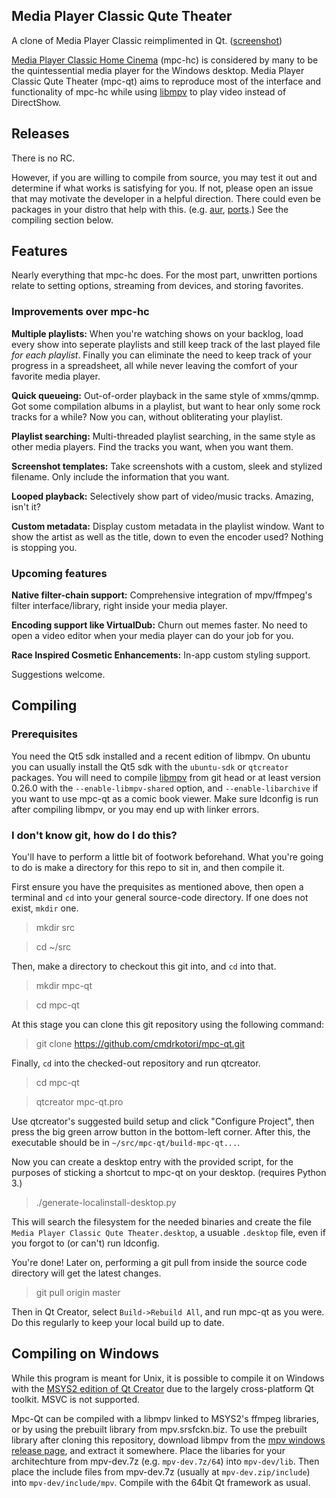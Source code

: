 ## Media Player Classic Qute Theater

A clone of Media Player Classic reimplimented in Qt. ([screenshot])

[Media Player Classic Home Cinema][mpc-hc] (mpc-hc) is considered by many to
be the quintessential media player for the Windows desktop.  Media Player
Classic Qute Theater (mpc-qt) aims to reproduce most of the interface and
functionality of mpc-hc while using [libmpv] to play video instead of
DirectShow.


## Releases

There is no RC.

However, if you are willing to compile from source, you may test it out and
determine if what works is satisfying for you.  If not, please open an issue
that may motivate the developer in a helpful direction.  There could even be
packages in your distro that help with this.  (e.g. [aur], [ports].)  See the
compiling section below.


## Features

Nearly everything that mpc-hc does.  For the most part, unwritten
portions relate to setting options, streaming from devices, and storing
favorites.


### Improvements over mpc-hc

**Multiple playlists:**  When you're watching shows on your backlog, load
every show into seperate playlists and still keep track of the last played
file *for each playlist*.  Finally you can eliminate the need to keep track of
your progress in a spreadsheet, all while never leaving the comfort of your
favorite media player.

**Quick queueing:**  Out-of-order playback in the same style of xmms/qmmp.
Got some compilation albums in a playlist, but want to hear only some rock
tracks for a while?  Now you can, without obliterating your playlist.

**Playlist searching:**  Multi-threaded playlist searching, in the same style
as other media players.  Find the tracks you want, when you want them.

**Screenshot templates:**  Take screenshots with a custom, sleek and stylized
filename.  Only include the information that you want.

**Looped playback:** Selectively show part of video/music tracks.  Amazing,
isn't it?

**Custom metadata:**  Display custom metadata in the playlist window.  Want to
show the artist as well as the title, down to even the encoder used?  Nothing
is stopping you.


### Upcoming features

**Native filter-chain support:**  Comprehensive integration of mpv/ffmpeg's
filter interface/library, right inside your media player.

**Encoding support like VirtualDub:**  Churn out memes faster.  No need to
open a video editor when your media player can do your job for you.

**Race Inspired Cosmetic Enhancements:**  In-app custom styling support.

Suggestions welcome.


## Compiling

### Prerequisites

You need the Qt5 sdk installed and a recent edition of libmpv.  On ubuntu you
can usually install the Qt5 sdk with the ``ubuntu-sdk`` or ``qtcreator``
packages.  You will need to compile [libmpv] from git head or at least version
0.26.0 with the ``--enable-libmpv-shared`` option, and ``--enable-libarchive``
if you want to use mpc-qt as a comic book viewer.  Make sure ldconfig is run
after compiling libmpv, or you may end up with linker errors.


### I don't know git, how do I do this?

You'll have to perform a little bit of footwork beforehand.  What you're going
to do is make a directory for this repo to sit in, and then compile it.

First ensure you have the prequisites as mentioned above, then open a terminal
and `cd` into your general source-code directory. If one does not exist,
`mkdir` one.

>mkdir src

>cd ~/src

Then, make a directory to checkout this git into, and `cd` into that.

>mkdir mpc-qt

>cd mpc-qt

At this stage you can clone this git repository using the following command:

>git clone https://github.com/cmdrkotori/mpc-qt.git

Finally, `cd` into the checked-out repository and run qtcreator.

>cd mpc-qt

>qtcreator mpc-qt.pro

Use qtcreator's suggested build setup and click "Configure Project", then
press the big green arrow button in the bottom-left corner.  After this, the
executable should be in `~/src/mpc-qt/build-mpc-qt...`.

Now you can create a desktop entry with the provided script, for the purposes
of sticking a shortcut to mpc-qt on your desktop. (requires Python 3.)

>./generate-localinstall-desktop.py

This will search the filesystem for the needed binaries and create the file
`Media Player Classic Qute Theater.desktop`, a usuable `.desktop` file, even
if you forgot to (or can't) run ldconfig.

You're done!  Later on, performing a git pull from inside the source code
directory will get the latest changes.

>git pull origin master

Then in Qt Creator, select `Build->Rebuild All`, and run mpc-qt as you were.
Do this regularly to keep your local build up to date.


## Compiling on Windows

While this program is meant for Unix, it is possible to compile it on Windows
with the [MSYS2 edition of Qt Creator] due to the largely cross-platform Qt
toolkit.  MSVC is not supported.

Mpc-Qt can be compiled with a libmpv linked to MSYS2's ffmpeg libraries, or by
using the prebuilt library from mpv.srsfckn.biz.  To use the prebuilt library
after cloning this repository, download libmpv from the
[mpv windows release page], and extract it somewhere.  Place the libaries for
your architechture from mpv-dev.7z (e.g. `mpv-dev.7z/64`) into `mpv-dev/lib`.
Then place the include files from mpv-dev.7z (usually at `mpv-dev.zip/include`)
into `mpv-dev/include/mpv`.  Compile with the 64bit Qt framework as usual.

[screenshot]:https://gist.githubusercontent.com/cmdrkotori/c26e75fa01341ec54b648f1ff082a71a/raw/cdc453a1b3ff74c9ef074f3cc54fb47b386d0ac4/screenshot%252020160621.png
[mpc-hc]:https://mpc-hc.org/
[libmpv]:https://github.com/mpv-player/mpv
[mwe]:https://github.com/cmdrkotori/mpc-qt/commit/9400f595
[aur]:https://aur.archlinux.org/packages/mpc-qt-git/
[ports]:https://www.freshports.org/multimedia/mpc-qt
[mpv-build]:https://github.com/mpv-player/mpv-build
[bomi]:https://github.com/xylosper/bomi
[baka]:https://github.com/u8sand/Baka-MPlayer
[mpv windows release page]:https://mpv.srsfckn.biz/
[MSYS2 edition of Qt Creator]:https://wiki.qt.io/MSYS2
